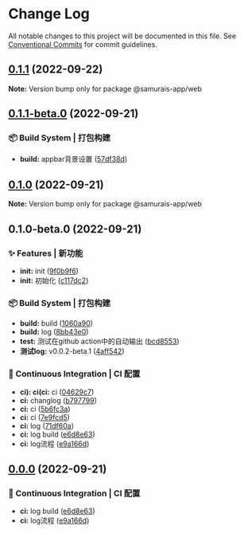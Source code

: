 # Change Log

All notable changes to this project will be documented in this file.
See [Conventional Commits](https://conventionalcommits.org) for commit guidelines.

## [0.1.1](https://github.com/samurais-app/samurais-app/compare/v0.1.1-beta.0...v0.1.1) (2022-09-22)

**Note:** Version bump only for package @samurais-app/web





## [0.1.1-beta.0](https://github.com/samurais-app/samurais-app/compare/v0.1.0...v0.1.1-beta.0) (2022-09-21)


### 📦‍ Build System | 打包构建

* **build:** appbar背景设置 ([57df38d](https://github.com/samurais-app/samurais-app/commit/57df38dbc4597ffcd88f11c9d4da748725065e34))



## [0.1.0](https://github.com/samurais-app/samurais-app/compare/v0.1.0-beta.0...v0.1.0) (2022-09-21)

**Note:** Version bump only for package @samurais-app/web





## 0.1.0-beta.0 (2022-09-21)


### ✨ Features | 新功能

* **init:** init ([9f0b9f6](https://github.com/samurais-app/samurais-app/commit/9f0b9f6ba1075fe9ea390864511d155dc63378fa))
* **init:** 初始化 ([c117dc2](https://github.com/samurais-app/samurais-app/commit/c117dc2300dfd414443d0375f66be434662f6ad4))


### 📦‍ Build System | 打包构建

* **build:** build ([1060a90](https://github.com/samurais-app/samurais-app/commit/1060a902e6da2cc127e345e221dbc7dc38f57a52))
* **build:** log ([8bb43e0](https://github.com/samurais-app/samurais-app/commit/8bb43e0390bfa81dca5cac2143098fb581d6392d))
* **test:** 测试在github action中的自动输出 ([bcd8553](https://github.com/samurais-app/samurais-app/commit/bcd8553852d827e9d44954a8e6ade058e958dc67))
* **测试log:** v0.0.2-beta.1 ([4aff542](https://github.com/samurais-app/samurais-app/commit/4aff5423ca356c559a9b088541e6440906264e32))


### 👷 Continuous Integration | CI 配置

* **ci): ci(ci:** ci ([04629c7](https://github.com/samurais-app/samurais-app/commit/04629c7231a656307a4212fd200297790517be33))
* **ci:** changlog ([b797799](https://github.com/samurais-app/samurais-app/commit/b79779980d3a44696dbae7d99bcbe729cd0471d1))
* **ci:** ci ([5b6fc3a](https://github.com/samurais-app/samurais-app/commit/5b6fc3a8e9753c6bd1cd2da9ff1e349c37c566d8))
* **ci:** ci ([7e9fcd5](https://github.com/samurais-app/samurais-app/commit/7e9fcd5aa8d0143c9f219a3804a681e15f540d7d))
* **ci:** log ([71df60a](https://github.com/samurais-app/samurais-app/commit/71df60aba281727993cc024a9e7ab7437ea30f86))
* **ci:** log build ([e6d8e63](https://github.com/samurais-app/samurais-app/commit/e6d8e6309ad74e18d20ea51e79284a7d36b5a90e))
* **ci:** log流程 ([e9a166d](https://github.com/samurais-app/samurais-app/commit/e9a166d52e97a4971272ca27181fd731d0d6101c))



## [0.0.0](https://github.com/samurais-app/samurais-app/compare/v0.0.2-beta.9...v0.0.0) (2022-09-21)


### 👷 Continuous Integration | CI 配置

* **ci:** log build ([e6d8e63](https://github.com/samurais-app/samurais-app/commit/e6d8e6309ad74e18d20ea51e79284a7d36b5a90e))
* **ci:** log流程 ([e9a166d](https://github.com/samurais-app/samurais-app/commit/e9a166d52e97a4971272ca27181fd731d0d6101c))
